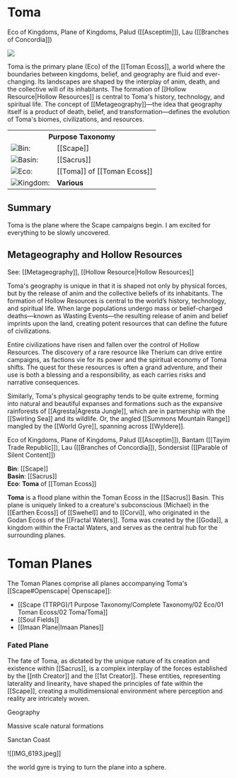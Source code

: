 <!-- wiki-header-section:start -->
# Toma
<p class="nickname">Eco of Kingdoms, Plane of Kingdoms, Palud ([[Asceptim]]), Lau ([[Branches of Concordia]])</p>

<img src="wiki_images/Toma Map(Outline).png"><i></i></img>

Toma is the primary plane (Eco) of the [[Toman Ecoss]], a world where the boundaries between kingdoms, belief, and geography are fluid and ever-changing. Its landscapes are shaped by the interplay of anim, death, and the collective will of its inhabitants. The formation of [[Hollow Resource|Hollow Resources]] is central to Toma's history, technology, and spiritual life. The concept of [[Metageography]]—the idea that geography itself is a product of death, belief, and transformation—defines the evolution of Toma's biomes, civilizations, and resources.
<!-- wiki-header-section:end -->

<!-- taxonomy-table-section:start -->
<div class="taxonomy-table">
  <table>
    <tr>
      <th colspan="3">Purpose Taxonomy</th>
    </tr>
    <tr>
      <td class="taxon-label"><img src="svg/bin.svg" class="taxon-icon">Bin:</td>
      <td class="taxon-content" colspan="2">[[Scape]]</td>
    </tr>
    <tr>
      <td class="taxon-label"><img src="svg/basin.svg" class="taxon-icon">Basin:</td>
      <td class="taxon-content" colspan="2">[[Sacrus]]</td>
    </tr>
    <tr>
      <td class="taxon-label"><img src="svg/eco.svg" class="taxon-icon">Eco:</td>
      <td class="taxon-content" colspan="2">[[Toma]] of [[Toman Ecoss]]</td>
    </tr>
    <tr>
      <td class="taxon-label"><img src="svg/kingdom.svg" class="taxon-icon">Kingdom:</td>
      <td class="taxon-content" colspan="2"><strong>Various</strong></td>
    </tr>
  </table>
</div>
<!-- taxonomy-table-section:end -->

## Summary

Toma is the plane where the Scape campaigns begin. I am excited for everything to be slowly uncovered. 

## Metageography and Hollow Resources

See: [[Metageography]], [[Hollow Resource|Hollow Resources]]

Toma's geography is unique in that it is shaped not only by physical forces, but by the release of anim and the collective beliefs of its inhabitants. The formation of Hollow Resources is central to the world’s history, technology, and spiritual life. When large populations undergo mass or belief-charged deaths—known as Wasting Events—the resulting release of anim and belief imprints upon the land, creating potent resources that can define the future of civilizations.

Entire civilizations have risen and fallen over the control of Hollow Resources. The discovery of a rare resource like Therium can drive entire campaigns, as factions vie for its power and the spiritual economy of Toma shifts. The quest for these resources is often a grand adventure, and their use is both a blessing and a responsibility, as each carries risks and narrative consequences.

Similarly, Toma's physical geography tends to be quite extreme, forming into natural and beautiful expanses and formations such as the expansive rainforests of [[Agresta|Agresta Jungle]], which are in partnership with the [[Swirling Sea]] and its wildlife. Or, the angled [[Summons Mountain Range]] mangled by the [[World Gyre]], spanning across [[Wyldere]].

<!-- not-for-live-publishing:start -->
<!-- obsidian-pull:start -->
Eco of Kingdoms, Plane of Kingdoms, Palud ([[Asceptim]]), Bantam ([[Tayim Trade Republic]]), Lau ([[Branches of Concordia]]), Sondersist ([[Parable of Silent Content]]) 

**Bin**: [[Scape]]  
**Basin**: [[Sacrus]]  
**Eco**: **Toma** of [[Toman Ecoss]]

**Toma** is a flood plane within the Toman Ecoss in the [[Sacrus]] Basin. This plane is uniquely linked to a creature's subconscious (Michael) in the [[Earthen Ecoss]] of [[Swehel]] and to [[Corvi]], who originated in the Godan Ecoss of the [[Fractal Waters]]. Toma was created by the [[Goda]], a kingdom within the Fractal Waters, and serves as the central hub for the surrounding planes.

# Toman Planes

The Toman Planes comprise all planes accompanying Toma's [[Scape#Openscape| Openscape]]:

- [[Scape (TTRPG)/1 Purpose Taxonomy/Complete Taxonomy/02 Eco/01 Toman Ecoss/02 Toma/Toma]]
- [[Soul Fields]]
- [[Imaan Plane|Imaan Planes]]

### Fated Plane

The fate of Toma, as dictated by the unique nature of its creation and existence within [[Sacrus]], is a complex interplay of the forces established by the [[nth Creator]] and the [[1st Creator]]. These entities, representing laterality and linearity, have shaped the principles of fate within the [[Scape]], creating a multidimensional environment where perception and reality are intricately woven.




Geography

Massive scale natural formations

Sanctan Coast

![[IMG_6193.jpeg]]




the world gyre is trying to turn the plane into a sphere.
<!-- obsidian-pull:end -->
<!-- not-for-live-publishing:end -->
